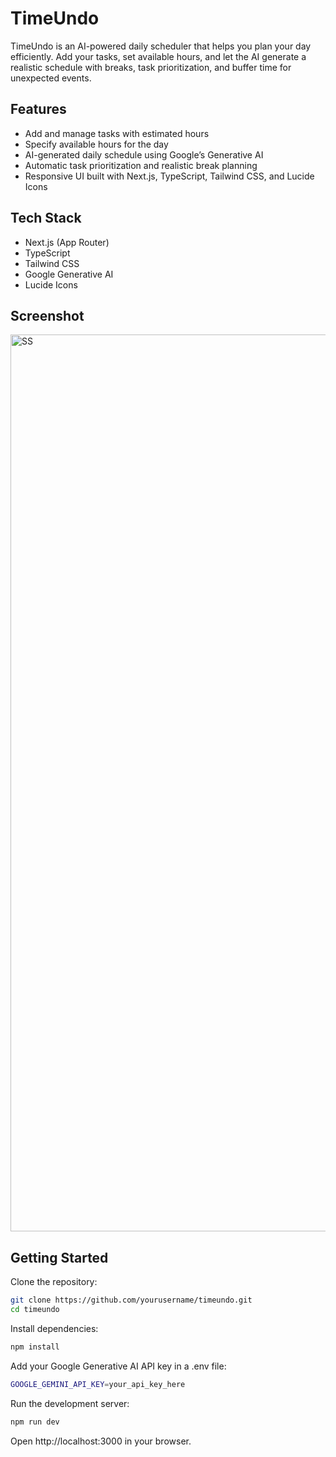# TimeUndo
TimeUndo is an AI-powered daily scheduler that helps you plan your day efficiently. Add your tasks, set available hours, and let the AI generate a realistic schedule with breaks, task prioritization, and buffer time for unexpected events.

## Features

- Add and manage tasks with estimated hours
- Specify available hours for the day
- AI-generated daily schedule using Google’s Generative AI
- Automatic task prioritization and realistic break planning
- Responsive UI built with Next.js, TypeScript, Tailwind CSS, and Lucide Icons

## Tech Stack

- Next.js (App Router)
- TypeScript
- Tailwind CSS
- Google Generative AI
- Lucide Icons

## Screenshot

<img width="1920" height="1435" alt="SS" src="https://github.com/user-attachments/assets/b187fabc-496e-4ffe-9a73-bfb99862aa3e" />

## Getting Started

Clone the repository:

   ```bash
   git clone https://github.com/yourusername/timeundo.git
   cd timeundo
```
Install dependencies:

   ```bash
npm install
   ```

Add your Google Generative AI API key in a .env file:

   ```bash
GOOGLE_GEMINI_API_KEY=your_api_key_here
   ```

Run the development server:

   ```bash
npm run dev
```

Open http://localhost:3000
 in your browser.
